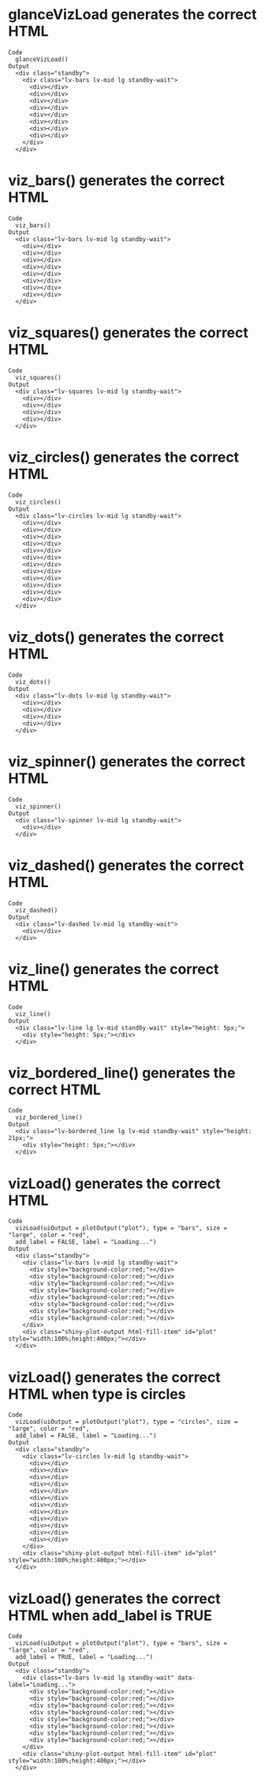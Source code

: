 # glanceVizLoad generates the correct HTML

    Code
      glanceVizLoad()
    Output
      <div class="standby">
        <div class="lv-bars lv-mid lg standby-wait">
          <div></div>
          <div></div>
          <div></div>
          <div></div>
          <div></div>
          <div></div>
          <div></div>
          <div></div>
        </div>
      </div>

# viz_bars() generates the correct HTML

    Code
      viz_bars()
    Output
      <div class="lv-bars lv-mid lg standby-wait">
        <div></div>
        <div></div>
        <div></div>
        <div></div>
        <div></div>
        <div></div>
        <div></div>
        <div></div>
      </div>

# viz_squares() generates the correct HTML

    Code
      viz_squares()
    Output
      <div class="lv-squares lv-mid lg standby-wait">
        <div></div>
        <div></div>
        <div></div>
        <div></div>
      </div>

# viz_circles() generates the correct HTML

    Code
      viz_circles()
    Output
      <div class="lv-circles lv-mid lg standby-wait">
        <div></div>
        <div></div>
        <div></div>
        <div></div>
        <div></div>
        <div></div>
        <div></div>
        <div></div>
        <div></div>
        <div></div>
        <div></div>
        <div></div>
      </div>

# viz_dots() generates the correct HTML

    Code
      viz_dots()
    Output
      <div class="lv-dots lv-mid lg standby-wait">
        <div></div>
        <div></div>
        <div></div>
        <div></div>
      </div>

# viz_spinner() generates the correct HTML

    Code
      viz_spinner()
    Output
      <div class="lv-spinner lv-mid lg standby-wait">
        <div></div>
      </div>

# viz_dashed() generates the correct HTML

    Code
      viz_dashed()
    Output
      <div class="lv-dashed lv-mid lg standby-wait">
        <div></div>
      </div>

# viz_line() generates the correct HTML

    Code
      viz_line()
    Output
      <div class="lv-line lg lv-mid standby-wait" style="height: 5px;">
        <div style="height: 5px;"></div>
      </div>

# viz_bordered_line() generates the correct HTML

    Code
      viz_bordered_line()
    Output
      <div class="lv-bordered_line lg lv-mid standby-wait" style="height: 21px;">
        <div style="height: 5px;"></div>
      </div>

# vizLoad() generates the correct HTML

    Code
      vizLoad(uiOutput = plotOutput("plot"), type = "bars", size = "large", color = "red",
      add_label = FALSE, label = "Loading...")
    Output
      <div class="standby">
        <div class="lv-bars lv-mid lg standby-wait">
          <div style="background-color:red;"></div>
          <div style="background-color:red;"></div>
          <div style="background-color:red;"></div>
          <div style="background-color:red;"></div>
          <div style="background-color:red;"></div>
          <div style="background-color:red;"></div>
          <div style="background-color:red;"></div>
          <div style="background-color:red;"></div>
        </div>
        <div class="shiny-plot-output html-fill-item" id="plot" style="width:100%;height:400px;"></div>
      </div>

# vizLoad() generates the correct HTML when type is circles

    Code
      vizLoad(uiOutput = plotOutput("plot"), type = "circles", size = "large", color = "red",
      add_label = FALSE, label = "Loading...")
    Output
      <div class="standby">
        <div class="lv-circles lv-mid lg standby-wait">
          <div></div>
          <div></div>
          <div></div>
          <div></div>
          <div></div>
          <div></div>
          <div></div>
          <div></div>
          <div></div>
          <div></div>
          <div></div>
          <div></div>
        </div>
        <div class="shiny-plot-output html-fill-item" id="plot" style="width:100%;height:400px;"></div>
      </div>

# vizLoad() generates the correct HTML when add_label is TRUE

    Code
      vizLoad(uiOutput = plotOutput("plot"), type = "bars", size = "large", color = "red",
      add_label = TRUE, label = "Loading...")
    Output
      <div class="standby">
        <div class="lv-bars lv-mid lg standby-wait" data-label="Loading...">
          <div style="background-color:red;"></div>
          <div style="background-color:red;"></div>
          <div style="background-color:red;"></div>
          <div style="background-color:red;"></div>
          <div style="background-color:red;"></div>
          <div style="background-color:red;"></div>
          <div style="background-color:red;"></div>
          <div style="background-color:red;"></div>
        </div>
        <div class="shiny-plot-output html-fill-item" id="plot" style="width:100%;height:400px;"></div>
      </div>

